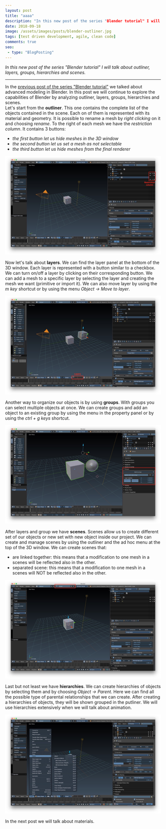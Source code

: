 ```yaml
---
layout: post
title: "aaaa"
description: "In this new post of the series "Blender tutorial" I will talk about outliner, layers, groups, hierarchies and scenes."
date: 2018-09-18
image: /assets/images/posts/blender-outliner.jpg
tags: [test driven development, agile, clean code]
comments: true
seo:
 - type: "BlogPosting"
---
```


*In this new post of the series "Blender tutorial" I will talk about outliner, layers, groups, hierarchies and scenes.*

---
In the [previous post of the series "Blender tutorial"](/2018/08/21/blender-tutorial-5-advanced-modeling.html) we talked about advanced modeling in Blender. In this post we will continue to explore the capabilities of Blender by analyzing outliner, layers, groups, hierarchies and scenes.  
Let's start from the **outliner**. This one contains the complete list of the objects contained in the scene. Each on of 
them is represented with its material and geometry. It is possible to rename a mesh by *right clicking* on it and 
choosing *rename*. To the right of each mesh we have the *restriction column*. It contains 3 buttons:

* *the first button let us hide meshes in the 3D window*
* *the second button let us set a mesh as not selectable*
* *the third button let us hide meshes from the final renderer*

![blender outliner](/assets/images/posts/blender-outliner.jpg "blender outliner")

Now let's talk about **layers**. We can find the layer panel at the bottom of the 3D window. Each layer is represented 
with a button similar to a checkbox. We can turn on/off a layer by clicking on their corresponding button. We can add
 a mesh to a specific layer by selecting the layer and creating the mesh we want (primitive or import it). We can 
 also move layer by using the *m key* shortcut or by using the menu *Object -> Move to layer*.
 
![blender layers](/assets/images/posts/blender-layers.jpg "blender layers")
 
Another way to organize our objects is by using **groups**. With groups you can select multiple objects at once. We can 
create groups and add an object to an existing group by using the menu in the property panel or by using the *ctrl + g
 keys* shortcut. 
 
![blender group](/assets/images/posts/blender-groups.jpg "blender group")

After layers and group we have **scenes**. Scenes allow us to create different set of our objects or new set with new 
object inside our project. We can create and manage scenes by using the outliner and the ad hoc menu at the top of 
the 3D window. We can create scenes that:

* are linked together: this means that a modification to one mesh in a scenes will be reflected also in the other.
* separated scene: this means that a modification to one mesh in a scenes will NOT be reflected also in the other.

![blender scene](/assets/images/posts/blender-scene.jpg "blender scene")

Last but not least we have **hierarchies**. We can create hierarchies of objects by selecting them and by choosing *Object
 ->  Parent*. Here we can find all the possible type of parental relationships that we can create. After creating a 
 hierarchies of objects, they will be shown grouped in the putliner. We will use  hierarchies extensively when we 
 will talk about animation.
 
![blender hierarchies](/assets/images/posts/blender-hierarchies.jpg "blender hierarchies")

In the next post we will talk about materials.
